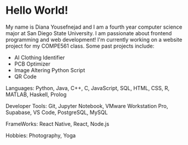 # Hello World!
My name is Diana Yousefnejad and I am a fourth year computer science major at San Diego State University. 
I am passionate about frontend programming and web development!
I'm currently working on a website project for my COMPE561 class.
Some past projects include:
- AI Clothing Identifier
- PCB Optimizer
- Image Altering Python Script
- QR Code
  
Languages:
Python, Java, C++, C, JavaScript, SQL, HTML, CSS, R, MATLAB, Haskell, Prolog

Developer Tools:
Git, Jupyter Notebook, VMware Workstation Pro, Supabase, VS Code, PostgreSQL, MySQL

FrameWorks:
React Native, React, Node.js

Hobbies:
Photography, Yoga

